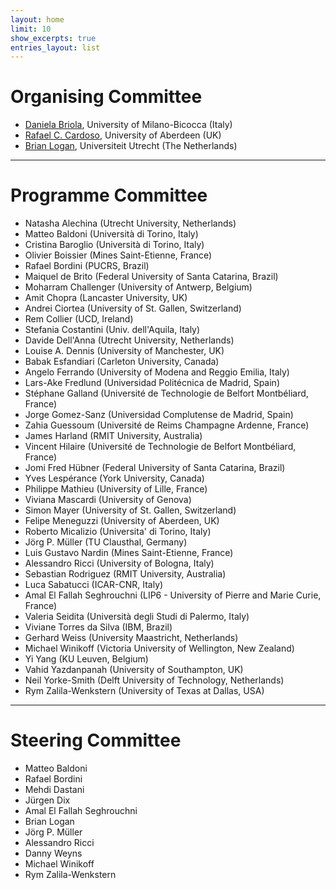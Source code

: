 ```yaml
---
layout: home
limit: 10
show_excerpts: true
entries_layout: list
---
```


# Organising Committee
- [Daniela Briola](https://en.unimib.it/daniela-briola), University of Milano-Bicocca (Italy)
- [Rafael C. Cardoso](https://rafaelcaue.github.io/), University of Aberdeen (UK)
- [Brian Logan](https://www.uu.nl/medewerkers/BSLogan), Universiteit Utrecht (The Netherlands)

***

# Programme Committee
- Natasha	Alechina (Utrecht University, Netherlands)
- Matteo Baldoni (Università di Torino, Italy)
- Cristina Baroglio (Università di Torino, Italy)
- Olivier	Boissier (Mines Saint-Etienne, France)
- Rafael Bordini (PUCRS, Brazil)
- Maiquel	de Brito (Federal University of Santa Catarina, Brazil)
- Moharram Challenger (University of Antwerp, Belgium)
- Amit Chopra (Lancaster University, UK)
- Andrei Ciortea (University of St. Gallen, Switzerland)
- Rem	Collier (UCD, Ireland)
- Stefania Costantini (Univ. dell'Aquila, Italy)
- Davide Dell'Anna (Utrecht University, Netherlands)
- Louise A. Dennis (University of Manchester, UK)
- Babak Esfandiari (Carleton University, Canada)
- Angelo Ferrando (University of Modena and Reggio Emilia, Italy)
- Lars-Ake Fredlund (Universidad Politécnica de Madrid, Spain)
- Stéphane Galland (Université de Technologie de Belfort Montbéliard, France)
- Jorge	Gomez-Sanz (Universidad Complutense de Madrid, Spain)
- Zahia Guessoum (Université de Reims Champagne Ardenne, France)
- James	Harland (RMIT University, Australia)
- Vincent	Hilaire (Université de Technologie de Belfort Montbéliard, France)
- Jomi Fred Hübner (Federal University of Santa Catarina, Brazil)
- Yves Lespérance (York University, Canada)
- Philippe Mathieu (University of Lille, France)
- Viviana Mascardi (University of Genova)
- Simon Mayer (University of St. Gallen, Switzerland)
- Felipe Meneguzzi (University of Aberdeen, UK)
- Roberto Micalizio (Universita' di Torino, Italy)
- Jörg P.	Müller (TU Clausthal, Germany)
- Luis Gustavo Nardin (Mines Saint-Etienne, France)
- Alessandro Ricci (University of Bologna, Italy)
- Sebastian	Rodriguez (RMIT University, Australia)
- Luca Sabatucci (ICAR-CNR, Italy)
- Amal El Fallah Seghrouchni (LIP6 - University of Pierre and Marie Curie, France)
- Valeria	Seidita (Università degli Studi di Palermo, Italy)
- Viviane	Torres da Silva (IBM, Brazil)
- Gerhard	Weiss (University Maastricht, Netherlands)
- Michael	Winikoff (Victoria University of Wellington, New Zealand)
- Yi Yang (KU Leuven, Belgium)
- Vahid	Yazdanpanah (University of Southampton, UK)
- Neil Yorke-Smith (Delft University of Technology, Netherlands)
- Rym Zalila-Wenkstern (University of Texas at Dallas, USA)

***

# Steering Committee
- Matteo Baldoni
- Rafael Bordini
- Mehdi Dastani
- Jürgen Dix
- Amal El Fallah Seghrouchni
- Brian Logan
- Jörg P. Müller
- Alessandro Ricci
- Danny Weyns
- Michael Winikoff
- Rym Zalila-Wenkstern
